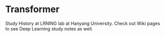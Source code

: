 # Transformer

Study History at LRNING lab at Hanyang University.
Check out Wiki pages to see Deep Learning study notes as well.
